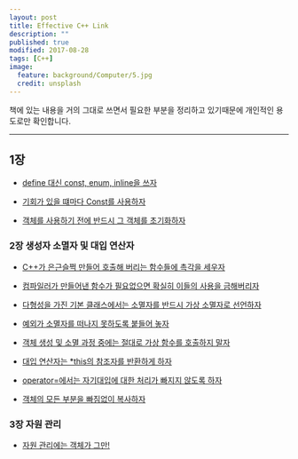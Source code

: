 ```yaml
---
layout: post
title: Effective C++ Link
description: ""
published: true
modified: 2017-08-28
tags: [C++]
image:
  feature: background/Computer/5.jpg
  credit: unsplash
---
```


책에 있는 내용을 거의 그대로 쓰면서 필요한 부분을 정리하고 있기때문에 개인적인 용도로만 확인합니다.

---

## 1장

- [define 대신 const, enum, inline을 쓰자](https://github.com/UjinJung/ujinjung.github.io/blob/master/_posts/cpp/2017-07-05-EffectiveCpp_2.md)

- [기회가 있을 떄마다 Const를 사용하자](https://github.com/YujinJung/yujinjung.github.io/blob/master/_posts/cpp/2017-07-05-EffectiveCpp_2.md#기회가-있을-때마다-const를-사용하자)

- [객체를 사용하기 전에 반드시 그 객체를 초기화하자](https://github.com/YujinJung/yujinjung.github.io/blob/master/_posts/cpp/2017-07-05-EffectiveCpp_2.md#객체를-사용하기-전에-반드시-그-객체를-초기화하자)

### 2장 생성자 소멸자 및 대입 연산자

- [C++가 은근슬쩍 만들어 호출해 버리는 함수들에 촉각을 세우자](https://github.com/UjinJung/ujinjung.github.io/blob/master/_posts/cpp/2017-08-26-EffectiveCpp_5.md)

- [컴파일러가 만들어낸 함수가 필요없으면 확실히 이들의 사용을 금해버리자	
](https://github.com/UjinJung/ujinjung.github.io/blob/master/_posts/cpp/2017-08-28-EffectiveCpp_6.md)

- [다형성을 가진 기본 클래스에서는 소멸자를 반드시 가상 소멸자로 선언하자
](https://github.com/UjinJung/ujinjung.github.io/blob/master/_posts/cpp/2017-08-28-EffectiveCpp_7.md)

- [예외가 소멸자를 떠나지 못하도록 붙들어 놓자
](https://github.com/UjinJung/ujinjung.github.io/blob/master/_posts/cpp/2017-08-28-EffectiveCpp_8.md)

- [객체 생성 및 소멸 과정 중에는 절대로 가상 함수를 호출하지 말자](https://github.com/UjinJung/ujinjung.github.io/blob/master/_posts/cpp/2017-08-28-EffectiveCpp_9.md)

- [대입 연산자는 *this의 참조자를 반환하게 하자](https://github.com/UjinJung/ujinjung.github.io/blob/master/_posts/cpp/2017-08-28-EffectiveCpp_10.md)

- [operator=에서는 자기대입에 대한 처리가 빠지지 않도록 하자](https://github.com/UjinJung/ujinjung.github.io/blob/master/_posts/cpp/2017-08-28-EffectiveCpp_11.md)

- [객체의 모든 부분을 빠짐없이 복사하자](https://github.com/UjinJung/ujinjung.github.io/blob/master/_posts/cpp/2017-08-28-EffectiveCpp_12.md)

### 3장 자원 관리

- [자원 관리에는 객체가 그만!](https://github.com/UjinJung/ujinjung.github.io/blob/master/_posts/cpp/2017-08-28-EffectiveCpp_13.md)

